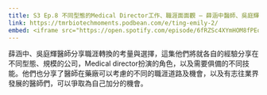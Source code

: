 ```yaml
---
title: S3 Ep.8 不同型態的Medical Director工作、職涯面面觀 – 薛涵中醫師、吳庭輝醫師專訪
link: https://tmrbiotechmoments.podbean.com/e/ting-emily-2/
embed: <iframe src="https://open.spotify.com/episode/6fRZSc4XYmHOM8fPEqkiws" width="100%" height="232" frameborder="0" allowtransparency="true" allow="encrypted-media"></iframe>
---
```


薛涵中、吳庭輝醫師分享職涯轉換的考量與選擇，這集他們將就各自的經驗分享在不同型態、規模的公司，Medical director扮演的角色，以及需要俱備的不同技能。他們也分享了醫師在藥廠可以考慮的不同的職涯道路及機會，以及有志往業界發展的醫師們，可以爭取為自己加分的機會。
